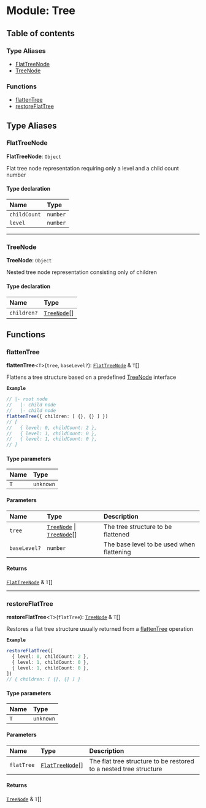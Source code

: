 # Module: Tree

## Table of contents

### Type Aliases

- [FlatTreeNode](Tree.md#flattreenode)
- [TreeNode](Tree.md#treenode)

### Functions

- [flattenTree](Tree.md#flattentree)
- [restoreFlatTree](Tree.md#restoreflattree)

## Type Aliases

### FlatTreeNode

 **FlatTreeNode**: `Object`

Flat tree node representation requiring only a level and a child count number

#### Type declaration

| Name | Type |
| :------ | :------ |
| `childCount` | `number` |
| `level` | `number` |

___

### TreeNode

 **TreeNode**: `Object`

Nested tree node representation consisting only of children

#### Type declaration

| Name | Type |
| :------ | :------ |
| `children?` | [`TreeNode`](Tree.md#treenode)[] |

## Functions

### flattenTree

**flattenTree**<`T`\>(`tree`, `baseLevel?`): [`FlatTreeNode`](Tree.md#flattreenode) & `T`[]

Flattens a tree structure based on a predefined [TreeNode](Tree.md#treenode) interface

**`Example`**

```typescript
// |- root node
//   |- child node
//   |- child node
flattenTree({ children: [ {}, {} ] })
// [
//   { level: 0, childCount: 2 },
//   { level: 1, childCount: 0 },
//   { level: 1, childCount: 0 },
// ]
```

#### Type parameters

| Name | Type |
| :------ | :------ |
| `T` | `unknown` |

#### Parameters

| Name | Type | Description |
| :------ | :------ | :------ |
| `tree` | [`TreeNode`](Tree.md#treenode) \| [`TreeNode`](Tree.md#treenode)[] | The tree structure to be flattened |
| `baseLevel?` | `number` | The base level to be used when flattening |

#### Returns

[`FlatTreeNode`](Tree.md#flattreenode) & `T`[]

___

### restoreFlatTree

**restoreFlatTree**<`T`\>(`flatTree`): [`TreeNode`](Tree.md#treenode) & `T`[]

Restores a flat tree structure usually returned from a [flattenTree](Tree.md#flattentree) operation

**`Example`**

```typescript
restoreFlatTree([
  { level: 0, childCount: 2 },
  { level: 1, childCount: 0 },
  { level: 1, childCount: 0 },
])
// { children: [ {}, {} ] }
```

#### Type parameters

| Name | Type |
| :------ | :------ |
| `T` | `unknown` |

#### Parameters

| Name | Type | Description |
| :------ | :------ | :------ |
| `flatTree` | [`FlatTreeNode`](Tree.md#flattreenode)[] | The flat tree structure to be restored to a nested tree structure |

#### Returns

[`TreeNode`](Tree.md#treenode) & `T`[]
